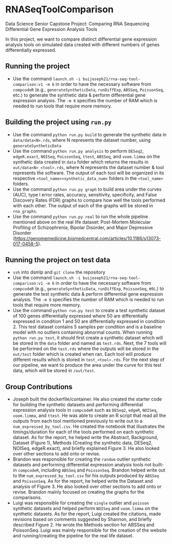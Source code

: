 # RNASeqToolComparison
Data Science Senior Capstone Project: Comparing RNA Sequencing Differential Gene Expression Analysis Tools

In this project, we want to compare distinct differential gene expression analysis tools on simulated data created with different numbers of genes differentially expressed.

## Running the project
* Use the command `launch.sh -i buijoseph21/rna-seq-tool-comparison:v1 -m 6` in order to have the necessary software from `compcodeR` (e.g., `generateSyntheticData`, `runDiffExp`, `ABSSeq`, `PoissonSeq`, etc.) to generate the synthetic data & perform differential gene expression analysis. The `-m 6` specifies the number of RAM which is needed to run tools that require more memory. 

## Building the project using `run.py`
* Use the command `python run.py build` to generate the synthetic data in `data/data<N>.rds`, where N represents the dataset number, using `generateSyntheticData`
* Use the command `python run.py analysis` to perform `DESeq2`, `edgeR.exact`, `NOISeq`, `PoissonSeq`, `ttest`, `ABSSeq`, and `voom.limma` on the synthetic data created in `data` folder which returns the results in `out/data<N>_<tool>.rds`, where N represents the dataset number & tool represents the software. The output of each tool will be organized in its respective `<tool_name><synthetic_data_num>` folders in the `<tool_name>` folders. 
* Use the command `python run.py graph` to build area under the curves (AUC), type I error rates, accuracy, sensitivity, specificity, and False Discovery Rates (FDR) graphs to compare how well the tools performed with each other. The output of each of the graphs will be stored in `rna_graphs`.
* Use the command `python run.py real` to run the whole pipeline mentioned above on the real life dataset: Post-Mortem Molecular Profiling of Schizophrenia, Bipolar Disorder, and Major Depressive Disorder (https://genomemedicine.biomedcentral.com/articles/10.1186/s13073-017-0458-5). 

## Running the project on test data
* `ssh` into dsmlp and `git clone` the repository
* Use the command `launch.sh -i buijoseph21/rna-seq-tool-comparison:v1 -m 6` in order to have the necessary software from `compcodeR` (e.g., `generateSyntheticData`, `runDiffExp`, `PoissonSeq`, etc.) to generate the test synthetic data & perform differential gene expression analysis. The `-m 6` specifies the number of RAM which is needed to run tools that require more memory. 
* Use the command `python run.py test` to create a test synthetic dataset of 100 genes differentially expressed where 50 are differentially expressed in condition 1 and 50 are differentially expressed in condition 2. This test dataset contains 5 samples per condition and is a baseline model with no outliers containing abnormal counts. When running `python run.py test`, it should first create a synthetic dataset which will be stored in the `data` folder and named as `test.rds`. Next, the 7 tools will be performed on the `test.rds` where the outputs will be stored in the `out/test` folder which is created when ran. Each tool will produce different results which is stored in `test_<tool>.rds`. For the next step of our pipeline, we want to produce the area under the curve for this test data, which will be stored in `/out/test`.

## Group Contributions
* Joseph built the dockerfile/container. He also created the starter code for building the synthetic datasets and performing differential expression analysis tools in `compcodeR` such as `DESeq2`, `edgeR`, `NOISeq`, `voom.limma`, and `ttest`. He was able to create an R script that read all the outputs from each tool mentioned previously to write out to a `num_expressed_by_tool.csv`. He created the notebook that illustrates the timings/duration for each of the tools performed on each synthetic dataset. As for the report, he helped write the Abstract, Background, Dataset (Figure 1), Methods (Creating the synthetic data, DESeq2, NOISeq, edgeR.exact), and briefly explained Figure 3. He also looked over other sections to add onto or revise. 
* Brandon was responsible for creating the `random` outlier synthetic datasets and performing differential expression analysis tools not built-in `compcodeR`, including `ABSSeq` and `PoissonSeq`. Brandon helped write out to the `num_expressed_by_tool.csv` for his outputs produced by `ABSSeq` and `PoissonSeq`. As for the report, he helped write the Dataset and analysis of Figure 3. He also looked over other sections to add onto or revise. Brandon mainly focused on creating the graphs for the comparisons. 
* Luigi was responsible for creating the `single` outlier and `poisson` synthetic datasets and helped perform `NOISeq` and `voom.limma` on the synthetic datasets. As for the report, Luigi created the citations, made revisions based on comments suggested by Shannon, and briefly described Figure 2. He wrote the Methods section for ABSSeq and PoissonSeq. Luigi was mainly responsible for the creation of the website and running/creating the pipeline for the real life dataset. 
